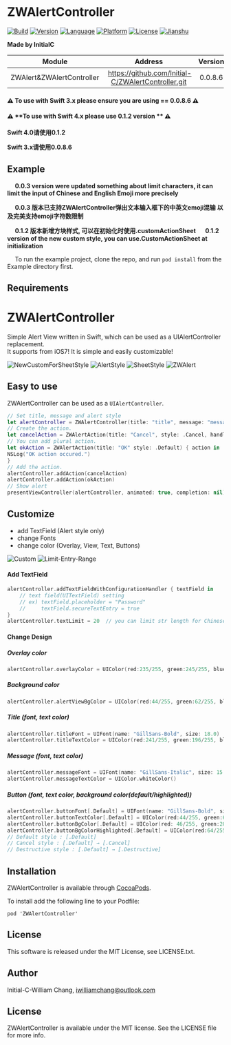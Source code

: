 # ZWAlertController

[![Build](https://img.shields.io/badge/build-passing-brightgreen.svg)](https://travis-ci.org/Initial-C/ZWAlertController)
[![Version](https://img.shields.io/cocoapods/v/ZWAlertController.svg?style=flat)](http://cocoapods.org/pods/ZWAlertController)
[![Language](http://img.shields.io/badge/language-swift-brightgreen.svg?style=flat
)](https://developer.apple.com/swift)
[![Platform](http://img.shields.io/badge/platform-ios-blue.svg?style=flat
)](https://developer.apple.com/iphone/index.action)
[![License](https://img.shields.io/cocoapods/l/ZWAlertController.svg?style=flat)](http://cocoapods.org/pods/ZWAlertController)
[![Jianshu](https://img.shields.io/badge/%E7%AE%80%E4%B9%A6-%E9%81%9B%E7%8B%97%E7%9A%84%E7%8C%AB-orange.svg)](http://www.jianshu.com/u/96e1fcfe5d75)

**Made by InitialC**

 Module | Address | Version | Date | Author
:------:|:-------:|:-------:|:----:|:-----:|
ZWAlert&ZWAlertController |  https://github.com/Initial-C/ZWAlertController.git | 0.0.8.6 | 2017.11 | Initial-C

#### ⚠️ **To use with Swift 3.x please ensure you are using == 0.0.8.6** ⚠️ 
#### ⚠️ **To use with Swift 4.x please use 0.1.2 version ** ⚠️ 

__Swift 4.0请使用0.1.2__

__Swift 3.x请使用0.0.8.6__
## Example
&emsp; __0.0.3 version were updated something about limit characters, it can limit the input of Chinese and English Emoji more precisely__

&emsp; __0.0.3 版本已支持ZWAlertController弹出文本输入框下的中英文emoji混输 以及完美支持emoji字符数限制__

&emsp; __0.1.2 版本新增方块样式, 可以在初始化时使用.customActionSheet__
&emsp; __0.1.2 version of the new custom style, you can use.CustomActionSheet at initialization__

&emsp; To run the example project, clone the repo, and run `pod install` from the Example directory first.

## Requirements
# ZWAlertController

Simple Alert View written in Swift, which can be used as a UIAlertController replacement.  
It supports from iOS7! It is simple and easily customizable!

![NewCustomForSheetStyle](https://github.com/Initial-C/ZWAlertController/blob/master/Show/CustomActionSheet.gif)
![AlertStyle](https://github.com/Initial-C/ZWAlertController/blob/master/Show/Alert.gif) 
![SheetStyle](https://github.com/Initial-C/ZWAlertController/blob/master/Show/AlertSheet.gif)
![ZWAlert](https://github.com/Initial-C/ZWAlertController/blob/master/Show/ZWAlert.gif)

## Easy to use
ZWAlertController can be used as a `UIAlertController`.
```swift
// Set title, message and alert style
let alertController = ZWAlertController(title: "title", message: "message", preferredStyle: .Alert)
// Create the action.
let cancelAction = ZWAlertAction(title: "Cancel", style: .Cancel, handler: nil)
// You can add plural action.
let okAction = ZWAlertAction(title: "OK" style: .Default) { action in
NSLog("OK action occured.")
}
// Add the action.
alertController.addAction(cancelAction)
alertController.addAction(okAction)
// Show alert
presentViewController(alertController, animated: true, completion: nil)
```

## Customize

* add TextField (Alert style only)
* change Fonts
* change color (Overlay, View, Text, Buttons)

![Custom](https://github.com/Initial-C/ZWAlertController/blob/master/Show/Custom.gif)
![Limit-Entry-Range](https://github.com/Initial-C/ZWAlertController/blob/master/Show/Limit-Entry-Range.gif)

#### Add TextField
```swift
alertController.addTextFieldWithConfigurationHandler { textField in
    // text field(UITextField) setting
    // ex) textField.placeholder = "Password"
    //     textField.secureTextEntry = true
}
alertController.textLimit = 20  // you can limit str length for Chinese or English character, base for English character range
```

#### Change Design
##### Overlay color
```swift
alertController.overlayColor = UIColor(red:235/255, green:245/255, blue:255/255, alpha:0.7)
```
##### Background color
```swift
alertController.alertViewBgColor = UIColor(red:44/255, green:62/255, blue:80/255, alpha:1)
```
##### Title (font, text color)
```swift
alertController.titleFont = UIFont(name: "GillSans-Bold", size: 18.0)
alertController.titleTextColor = UIColor(red:241/255, green:196/255, blue:15/255, alpha:1)
```
##### Message (font, text color)
```swift
alertController.messageFont = UIFont(name: "GillSans-Italic", size: 15.0)
alertController.messageTextColor = UIColor.whiteColor()
```
##### Button (font, text color, background color(default/highlighted))

```swift
alertController.buttonFont[.Default] = UIFont(name: "GillSans-Bold", size: 16.0)
alertController.buttonTextColor[.Default] = UIColor(red:44/255, green:62/255, blue:80/255, alpha:1)
alertController.buttonBgColor[.Default] = UIColor(red: 46/255, green:204/255, blue:113/255, alpha:1)
alertController.buttonBgColorHighlighted[.Default] = UIColor(red:64/255, green:212/255, blue:126/255, alpha:1)
// Default style : [.Default]
// Cancel style : [.Default] → [.Cancel]
// Destructive style : [.Default] → [.Destructive]
``` 

## Installation
ZWAlertController is available through [CocoaPods](http://cocoapods.org).

To install add the following line to your Podfile:
```
pod 'ZWAlertController'
```

## License
This software is released under the MIT License, see LICENSE.txt.

## Author

Initial-C-William Chang, iwilliamchang@outlook.com

## License

ZWAlertController is available under the MIT license. See the LICENSE file for more info.


